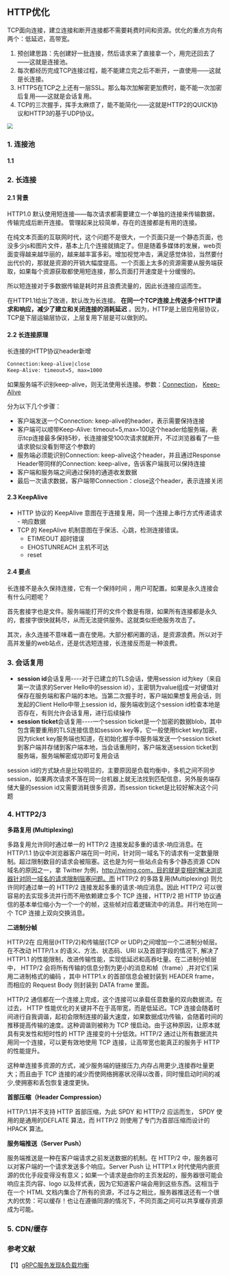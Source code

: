 ## HTTP优化

TCP面向连接，建立连接和断开连接都不需要耗费时间和资源。优化的重点方向有两个：低延迟，高带宽。

1. 预创建思路：先创建好一批连接，然后请求来了直接拿一个，用完还回去了——这就是连接池。
2. 每次都经历完成TCP连接过程，能不能建立完之后不断开，一直使用——这就是长连接。
3. HTTPS在TCP之上还有一层SSL。那么每次加解密更加费时，能不能一次加密后复用——这就是会话复用。
4. TCP的三次握手，挥手太麻烦了，能不能简化——这就是HTTP2的QUICK协议和HTTP3的基于UDP协议。

<img src="https://images2015.cnblogs.com/blog/801753/201705/801753-20170530165016352-2127690583.jpg" style="zoom:80%;" />

### 1. 连接池

#### 1.1 



### 2. 长连接

#### 2.1 背景

HTTP1.0 默认使用短连接——每次请求都需要建立一个单独的连接来传输数据，传输完成后断开连接。 管理起来比较简单，存在的连接都是有用的连接。 

在纯文本页面的互联网时代，这个问题不是很大，一个页面只是一个静态页面，也没多少js和图片文件，基本上几个连接就搞定了。但是随着多媒体的发展，web页面变得越来越华丽的，越来越丰富多彩。增加视觉冲击，满足感觉体验，当然要付出代价的，那就是资源的开销大幅度提高。一个页面上太多的资源需要从服务端获取，如果每个资源获取都使用短连接，那么页面打开速度是十分缓慢的。

所以短连接对于多数据传输是耗时并且浪费流量的，因此长连接应运而生。

在HTTP1.1给出了改进，默认改为长连接。 **在同一个TCP连接上传送多个HTTP请求和响应，减少了建立和关闭连接的消耗延迟** 。因为，HTTP是上层应用层协议，TCP是下层运输层协议，上层复用下层是可以做到的。

#### 2.2 长连接原理

 长连接的HTTP协议header新增

```html
Connection:keep-alive|close
Keep-Alive: timeout=5, max=1000
```

如果服务端不识别keep-alive，则无法使用长连接。参数：[Connection](https://developer.mozilla.org/en-US/docs/Web/HTTP/Headers/Connection)， [Keep-Alive](https://tools.ietf.org/html/draft-thomson-hybi-http-timeout-03#section-2)

分为以下几个步骤：

- 客户端发送一个Connection: keep-alive的header，表示需要保持连接
- 客户端可以顺带Keep-Alive: timeout=5,max=100这个header给服务端，表示tcp连接最多保持5秒，长连接接受100次请求就断开，不过浏览器看了一些请求貌似没看到带这个参数的
- 服务端必须能识别Connection: keep-alive这个header，并且通过Response Header带同样的Connection: keep-alive，告诉客户端我可以保持连接
- 客户端和服务端之间通过保持的通道收发数据
- 最后一次请求数据，客户端带Connection：close这个header，表示连接关闭

#### 2.3 KeepAlive

- HTTP 协议的 KeepAlive 意图在于连接复用，同一个连接上串行方式传递请求 - 响应数据
- TCP 的 KeepAlive 机制意图在于保活、心跳，检测连接错误。
  -  ETIMEOUT 超时错误
  -  EHOSTUNREACH  主机不可达
  - reset

#### 2.4 要点

长连接不是永久保持连接，它有一个保持时间 ，用户可配置。如果是永久连接会有什么问题呢？

首先套接字也是文件。服务端能打开的文件个数是有限，如果所有连接都是永久的，套接字很快就耗尽，从而无法提供服务。这就类似拒绝服务攻击了。

其次，永久连接不意味着一直在使用。大部分都闲置的话，是资源浪费。所以对于高并发量的web站点，还是优选短连接，长连接反而是一种浪费。

### 3. 会话复用

- **session id**会话复用----对于已建立的TLS会话，使用session id为key（来自第一次请求的Server Hello中的session id），主密钥为value组成一对键值对保存在服务端和客户端的本地。当第二次握手时，客户端如果想复用会话，则发起的Client Hello中带上session id，服务端收到这个session id检查本地是否存在，有则允许会话复用，进行后续操作
- **session ticket**会话复用----一个session ticket是一个加密的数据blob，其中包含需要重用的TLS连接信息如session key等，它一般使用ticket key加密，因为ticket key服务端也知道，在初始化握手中服务端发送一个session ticket到客户端并存储到客户端本地，当会话重用时，客户端发送session ticket到服务端，服务端解密成功即可复用会话

 session id的方式缺点是比较明显的，主要原因是负载均衡中，多机之间不同步session，如果两次请求不落在同一台机器上就无法找到匹配信息，另外服务端存储大量的session id又需要消耗很多资源，而session ticket是比较好解决这个问题 

### 4. HTTP2/3

**多路复用 (Multiplexing)**

多路复用允许同时通过单一的 HTTP/2 连接发起多重的请求-响应消息。在 HTTP/1.1 协议中浏览器客户端在同一时间，针对同一域名下的请求有一定数量限制。超过限制数目的请求会被阻塞。这也是为何一些站点会有多个静态资源 CDN 域名的原因之一，拿 Twitter 为例，http://twimg.com，目的就是变相的解决浏览器针对同一域名的请求限制阻塞问题。而 HTTP/2 的多路复用(Multiplexing) 则允许同时通过单一的 HTTP/2 连接发起多重的请求-响应消息。因此 HTTP/2 可以很容易的去实现多流并行而不用依赖建立多个 TCP 连接，HTTP/2 把 HTTP 协议通信的基本单位缩小为一个一个的帧，这些帧对应着逻辑流中的消息。并行地在同一个 TCP 连接上双向交换消息。

**二进制分帧**

HTTP/2在 应用层(HTTP/2)和传输层(TCP or UDP)之间增加一个二进制分帧层。在不改动 HTTP/1.x 的语义、方法、状态码、URI 以及首部字段的情况下, 解决了HTTP1.1 的性能限制，改进传输性能，实现低延迟和高吞吐量。在二进制分帧层中， HTTP/2 会将所有传输的信息分割为更小的消息和帧（frame）,并对它们采用二进制格式的编码 ，其中 HTTP1.x 的首部信息会被封装到 HEADER frame，而相应的 Request Body 则封装到 DATA frame 里面。

HTTP/2 通信都在一个连接上完成，这个连接可以承载任意数量的双向数据流。在过去， HTTP 性能优化的关键并不在于高带宽，而是低延迟。TCP 连接会随着时间进行自我调谐，起初会限制连接的最大速度，如果数据成功传输，会随着时间的推移提高传输的速度。这种调谐则被称为 TCP 慢启动。由于这种原因，让原本就具有突发性和短时性的 HTTP 连接变的十分低效。HTTP/2 通过让所有数据流共用同一个连接，可以更有效地使用 TCP 连接，让高带宽也能真正的服务于 HTTP 的性能提升。

这种单连接多资源的方式，减少服务端的链接压力,内存占用更少,连接吞吐量更大；而且由于 TCP 连接的减少而使网络拥塞状况得以改善，同时慢启动时间的减少,使拥塞和丢包恢复速度更快。
 

**首部压缩（Header Compression）**

HTTP/1.1并不支持 HTTP 首部压缩，为此 SPDY 和 HTTP/2 应运而生， SPDY 使用的是通用的DEFLATE 算法，而 HTTP/2 则使用了专门为首部压缩而设计的 HPACK 算法。
 

**服务端推送（Server Push）**

服务端推送是一种在客户端请求之前发送数据的机制。在 HTTP/2 中，服务器可以对客户端的一个请求发送多个响应。Server Push 让 HTTP1.x 时代使用内嵌资源的优化手段变得没有意义；如果一个请求是由你的主页发起的，服务器很可能会响应主页内容、logo 以及样式表，因为它知道客户端会用到这些东西。这相当于在一个 HTML 文档内集合了所有的资源，不过与之相比，服务器推送还有一个很大的优势：可以缓存！也让在遵循同源的情况下，不同页面之间可以共享缓存资源成为可能。

### 5. CDN/缓存



### 参考文献

【1】[gRPC服务发现&负载均衡](https://segmentfault.com/a/1190000008672912)

